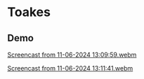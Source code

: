 # Toakes  

## Demo  

[Screencast from 11-06-2024 13:09:59.webm](https://github.com/occiandiaali/toakes-nextjs/assets/40769994/d440f2ff-d24a-4472-aba3-8775f1af6ca6)  

[Screencast from 11-06-2024 13:11:41.webm](https://github.com/occiandiaali/toakes-nextjs/assets/40769994/14bd876b-712b-49bd-b76b-58e9616851bd)

